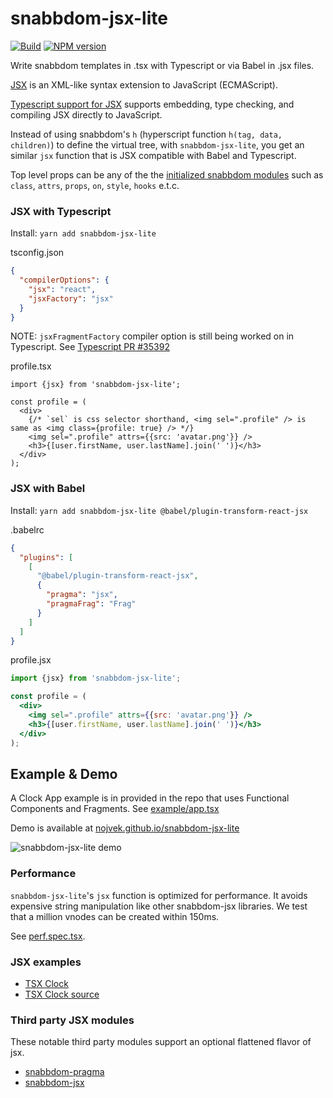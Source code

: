 # snabbdom-jsx-lite

[![Build](https://github.com/nojvek/snabbdom-jsx-lite/workflows/build/badge.svg?branch=master)](https://github.com/nojvek/snabbdom-jsx-lite/actions?query=workflow%3Abuild)
[![NPM version](https://img.shields.io/npm/v/snabbdom-jsx-lite.svg)](https://www.npmjs.com/package/snabbdom-jsx-lite)

Write snabbdom templates in .tsx with Typescript or via Babel in .jsx files.

[JSX](https://facebook.github.io/jsx/) is an XML-like syntax extension to JavaScript (ECMAScript).

[Typescript support for JSX](https://www.typescriptlang.org/docs/handbook/jsx.html) supports embedding, type checking,
and compiling JSX directly to JavaScript.

Instead of using snabbdom's `h` (hyperscript function `h(tag, data, children)`) to define the virtual tree,
with `snabbdom-jsx-lite`, you get an similar `jsx` function that is JSX compatible with Babel and Typescript.

Top level props can be any of the the [initialized snabbdom modules](https://github.com/snabbdom/snabbdom#modules-documentation)
such as `class`, `attrs`, `props`, `on`, `style`, `hooks` e.t.c.

### JSX with Typescript

Install: `yarn add snabbdom-jsx-lite`

tsconfig.json

```json
{
  "compilerOptions": {
    "jsx": "react",
    "jsxFactory": "jsx"
  }
}
```

NOTE: `jsxFragmentFactory` compiler option is still being worked on in Typescript. See [Typescript PR #35392](https://github.com/microsoft/TypeScript/pull/35392)

profile.tsx

```tsx
import {jsx} from 'snabbdom-jsx-lite';

const profile = (
  <div>
    {/* `sel` is css selector shorthand, <img sel=".profile" /> is same as <img class={profile: true} /> */}
    <img sel=".profile" attrs={{src: 'avatar.png'}} />
    <h3>{[user.firstName, user.lastName].join(' ')}</h3>
  </div>
);
```

### JSX with Babel

Install: `yarn add snabbdom-jsx-lite @babel/plugin-transform-react-jsx`

.babelrc

```json
{
  "plugins": [
    [
      "@babel/plugin-transform-react-jsx",
      {
        "pragma": "jsx",
        "pragmaFrag": "Frag"
      }
    ]
  ]
}
```

profile.jsx

```jsx
import {jsx} from 'snabbdom-jsx-lite';

const profile = (
  <div>
    <img sel=".profile" attrs={{src: 'avatar.png'}} />
    <h3>{[user.firstName, user.lastName].join(' ')}</h3>
  </div>
);
```

## Example & Demo

A Clock App example is in provided in the repo that uses Functional Components and Fragments.
See [example/app.tsx](example/app.tsx)

Demo is available at [nojvek.github.io/snabbdom-jsx-lite](https://nojvek.github.io/snabbdom-jsx-lite/)

![snabbdom-jsx-lite demo](https://user-images.githubusercontent.com/1018196/81493451-4ecaa400-9255-11ea-9c57-1dcefff519ea.png)

### Performance

`snabbdom-jsx-lite`'s `jsx` function is optimized for performance.
It avoids expensive string manipulation like other snabbdom-jsx libraries.
We test that a million vnodes can be created within 150ms.

See [perf.spec.tsx](tests/perf.spec.tsx).

### JSX examples

- [TSX Clock](http://nojvek.github.io/snabbdom-jsx-lite/)
- [TSX Clock source](example/)

### Third party JSX modules

These notable third party modules support an optional flattened flavor of jsx.

- [snabbdom-pragma](https://github.com/Swizz/snabbdom-pragma)
- [snabbdom-jsx](https://github.com/snabbdom-jsx/snabbdom-jsx)
